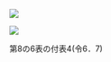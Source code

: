 ![](https://www.nta.go.jp/tmp/bb1e1016-08e6-4085-8b4e-c70b444e74f7/images/c780665e66b26a4c82f5266770c81a2f7f3915fc8282fb372ffdac4bd964b1cd.jpg)

![](https://www.nta.go.jp/tmp/bb1e1016-08e6-4085-8b4e-c70b444e74f7/images/8057ea06bf421b4ff87d7f56e7fccc4b06d48139f643cd94f8e589bf14c3a970.jpg)

第8の6表の付表4(令6．7)